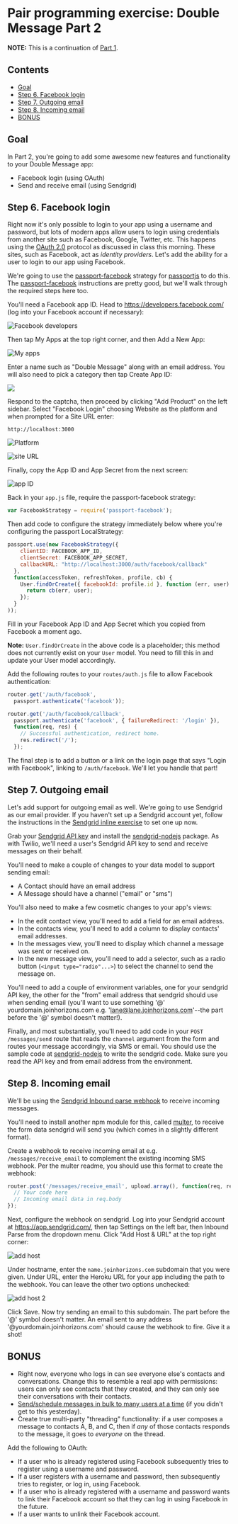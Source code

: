 # Pair programming exercise: Double Message Part 2

**NOTE:** This is a continuation of [Part 1](readme-part1.md).

## Contents

- [Goal](#goal)
- [Step 6. Facebook login](#step-6-facebook-login)
- [Step 7. Outgoing email](#step-7-outgoing-email)
- [Step 8. Incoming email](#step-8-incoming-email)
- [BONUS](#bonus)

## Goal

In Part 2, you're going to add some awesome new features and functionality to
your Double Message app:

- Facebook login (using OAuth)
- Send and receive email (using Sendgrid)

## Step 6. Facebook login

Right now it's only possible to login to your app using a username and password,
but lots of modern apps allow users to login using credentials from another site
such as Facebook, Google, Twitter, etc. This happens using the [OAuth
2.0](http://oauth.net/2/) protocol as discussed in class this morning. These
sites, such as Facebook, act as _identity providers_. Let's add the ability for
a user to login to our app using Facebook.

We're going to use the
[passport-facebook](https://github.com/jaredhanson/passport-facebook) strategy
for [passportjs](http://passportjs.org/) to do this. The
[passport-facebook](https://github.com/jaredhanson/passport-facebook)
instructions are pretty good, but we'll walk through the required steps here
too.

You'll need a Facebook app ID. Head to https://developers.facebook.com/ (log
into your Facebook account if necessary):

![Facebook developers](http://cl.ly/3R12272a3u2K/Image%202016-06-21%20at%2019.06.47.png)

Then tap My Apps at the top right corner, and then Add a New App:

![My apps](http://cl.ly/1S3I0e2B1e0e/Image%202016-06-21%20at%2019.07.05.png)

Enter a name such as "Double Message" along with an email address. You will also need to pick a category then tap Create App
ID:

![](http://cl.ly/3E1J172y0U1H/Image%202016-06-21%20at%2019.08.03.png)

Respond to the captcha, then proceed by clicking "Add Product" on the left sidebar. Select "Facebook Login" choosing Website as the platform and when prompted for a Site URL enter:

    http://localhost:3000

![Platform](http://cl.ly/1t3T2M1w3H06/Image%202016-06-21%20at%2019.07.16.png)


![site URL](http://cl.ly/0a2B1E141Q1V/Image%202016-06-21%20at%2019.16.24.png)

Finally, copy the App ID and App Secret from the next screen:

![app ID](http://cl.ly/0I32171G2I1z/Image%202016-06-21%20at%2019.09.38.png)

Back in your `app.js` file, require the passport-facebook strategy:

```javascript
var FacebookStrategy = require('passport-facebook');
```

Then add code to configure the strategy immediately below where you're
configuring the passport LocalStrategy:

```javascript
passport.use(new FacebookStrategy({
    clientID: FACEBOOK_APP_ID,
    clientSecret: FACEBOOK_APP_SECRET,
    callbackURL: "http://localhost:3000/auth/facebook/callback"
  },
  function(accessToken, refreshToken, profile, cb) {
    User.findOrCreate({ facebookId: profile.id }, function (err, user) {
      return cb(err, user);
    });
  }
));
```

Fill in your Facebook App ID and App Secret which you copied from Facebook a
moment ago.

**Note:** `User.findOrCreate` in the above code is a placeholder; this method
does not currently exist on your `User` model. You need to fill this in and
update your User model accordingly.

Add the following routes to your `routes/auth.js` file to allow
Facebook authentication:

```javascript
router.get('/auth/facebook',
  passport.authenticate('facebook'));

router.get('/auth/facebook/callback',
  passport.authenticate('facebook', { failureRedirect: '/login' }),
  function(req, res) {
    // Successful authentication, redirect home.
    res.redirect('/');
  });
```

The final step is to add a button or a link on the login page that says "Login
with Facebook", linking to `/auth/facebook`. We'll let you handle that part!


## Step 7. Outgoing email

Let's add support for outgoing email as well. We're going to use Sendgrid as our
email provider. If you haven't set up a Sendgrid account yet, follow the
instructions in the [Sendgrid inline
exercise](https://github.com/horizons-school-of-technology/week04/tree/master/day2/sendgrid)
to set one up now.

Grab your [Sendgrid API
key](https://app.sendgrid.com/settings/api_keys) and install the
[sendgrid-nodejs](https://github.com/sendgrid/sendgrid-nodejs) package. As with
Twilio, we'll need a user's Sendgrid API key to send and receive messages on
their behalf.

You'll need to make a couple of changes to your data model to support sending
email:

- A Contact should have an email address
- A Message should have a channel ("email" or "sms")

You'll also need to make a few cosmetic changes to your app's views:

- In the edit contact view, you'll need to add a field for an email address.
- In the contacts view, you'll need to add a column to display contacts' email
  addresses.
- In the messages view, you'll need to display which channel a message was sent
  or received on.
- In the new message view, you'll need to add a selector, such as a radio button
  (`<input type="radio"...>`) to select the channel to send the message on.

You'll need to add a couple of environment variables, one for your sendgrid API
key, the other for the "from" email address that sendgrid should use when
sending email (you'll want to use something '@' yourdomain.joinhorizons.com e.g.
'lane@lane.joinhorizons.com'--the part before the '@' symbol doesn't matter!).

Finally, and most substantially, you'll need to add code in your `POST
/messages/send` route that reads the `channel` argument from the form and routes
your message accordingly, via SMS or email. You should use the sample code at
[sendgrid-nodejs](https://github.com/sendgrid/sendgrid-nodejs) to write the
sendgrid code. Make sure you read the API key and from email address from the
environment.


## Step 8. Incoming email

We'll be using the [Sendgrid Inbound parse
webhook](https://sendgrid.com/docs/API_Reference/Webhooks/parse.html) to receive
incoming messages.

You'll need to install another npm module for this, called
[multer](https://github.com/expressjs/multer), to receive the form data sendgrid
will send you (which comes in a slightly different format).

Create a webhook to receive incoming email at e.g. `/messages/receive_email` to
complement the existing incoming SMS webhook. Per the multer readme, you should
use this format to create the webhook:

```javascript
router.post('/messages/receive_email', upload.array(), function(req, res, next) {
  // Your code here
  // Incoming email data in req.body
});

```

Next, configure the webhook on sendgrid. Log into your Sendgrid account at
https://app.sendgrid.com/, then tap Settings on the left bar, then Inbound Parse
from the dropdown menu.  Click "Add Host & URL" at the top right corner:

![add host](http://cl.ly/253d2X0h1J3K/Image%202016-06-22%20at%2000.45.57.png)

Under hostname, enter the `name.joinhorizons.com` subdomain that you were given.
Under URL, enter the Heroku URL for your app including the path to the webhook.
You can leave the other two options unchecked:

![add host 2](http://cl.ly/1e2z0y1v1d1g/Image%202016-06-22%20at%2000.46.59.png)

Click Save. Now try sending an email to this subdomain. The part before the '@'
symbol doesn't matter. An email sent to any address
'@yourdomain.joinhorizons.com' should cause the webhook to fire. Give it a shot!


## BONUS

- Right now, everyone who logs in can see everyone else's contacts and
  conversations. Change this to resemble a real app with permissions: users can
  only see contacts that they created, and they can only see their conversations
  with their contacts.
- [Send/schedule messages in bulk to many users at a
  time](https://docs.google.com/presentation/d/1vq9b1ENst72z1v0JgxGkhjZA6bggbgCNWO-CNf3zrIc/edit#slide=id.g11476959af_5_167)
  (if you didn't get to this yesterday).
- Create true multi-party "threading" functionality: if a user composes a
  message to contacts A, B, and C, then if _any_ of those contacts responds to
  the message, it goes to _everyone_ on the thread.

Add the following to OAuth:

- If a user who is already registered using Facebook subsequently tries to
  register using a username and password.
- If a user registers with a username and password, then subsequently tries to
  register, or log in, using Facebook.
- If a user who is already registered with a username and password wants to link
  their Facebook account so that they can log in using Facebook in the future.
- If a user wants to unlink their Facebook account.
